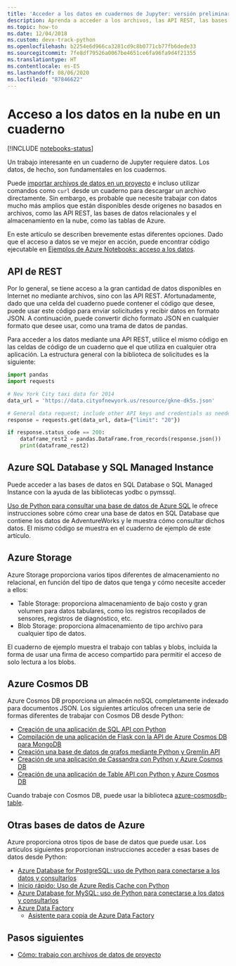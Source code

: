 ```yaml
---
title: 'Acceder a los datos en cuadernos de Jupyter: versión preliminar de Azure Notebooks'
description: Aprenda a acceder a los archivos, las API REST, las bases de datos y los distintos recursos de Azure Storage desde un cuaderno de Jupyter.
ms.topic: how-to
ms.date: 12/04/2018
ms.custom: devx-track-python
ms.openlocfilehash: b2254e6d966ca3281cd9c8b0771cb77fb6dede33
ms.sourcegitcommit: 7fe8df79526a0067be4651ce6fa96fa9d4f21355
ms.translationtype: HT
ms.contentlocale: es-ES
ms.lasthandoff: 08/06/2020
ms.locfileid: "87846622"
---
```

# <a name="access-cloud-data-in-a-notebook"></a>Acceso a los datos en la nube en un cuaderno

[!INCLUDE [notebooks-status](../../includes/notebooks-status.md)]

Un trabajo interesante en un cuaderno de Jupyter requiere datos. Los datos, de hecho, son fundamentales en los cuadernos.

Puede [importar archivos de datos en un proyecto](work-with-project-data-files.md) e incluso utilizar comandos como `curl` desde un cuaderno para descargar un archivo directamente. Sin embargo, es probable que necesite trabajar con datos mucho más amplios que están disponibles desde orígenes no basados en archivos, como las API REST, las bases de datos relacionales y el almacenamiento en la nube, como las tablas de Azure.

En este artículo se describen brevemente estas diferentes opciones. Dado que el acceso a datos se ve mejor en acción, puede encontrar código ejecutable en [Ejemplos de Azure Notebooks: acceso a los datos](https://github.com/Microsoft/AzureNotebooks/blob/master/Samples/Access%20your%20data%20in%20Azure%20Notebooks.ipynb).

## <a name="rest-apis"></a>API de REST

Por lo general, se tiene acceso a la gran cantidad de datos disponibles en Internet no mediante archivos, sino con las API REST. Afortunadamente, dado que una celda del cuaderno puede contener el código que desee, puede usar este código para enviar solicitudes y recibir datos en formato JSON. A continuación, puede convertir dicho formato JSON en cualquier formato que desee usar, como una trama de datos de pandas.

Para acceder a los datos mediante una API REST, utilice el mismo código en las celdas de código de un cuaderno que el que utiliza en cualquier otra aplicación. La estructura general con la biblioteca de solicitudes es la siguiente:

```python
import pandas
import requests

# New York City taxi data for 2014
data_url = 'https://data.cityofnewyork.us/resource/gkne-dk5s.json'

# General data request; include other API keys and credentials as needed in the data argument
response = requests.get(data_url, data={"limit": "20"})

if response.status_code == 200:
    dataframe_rest2 = pandas.DataFrame.from_records(response.json())
    print(dataframe_rest2)
```

## <a name="azure-sql-database-and-sql-managed-instance"></a>Azure SQL Database y SQL Managed Instance

Puede acceder a las bases de datos en SQL Database o SQL Managed Instance con la ayuda de las bibliotecas yodbc o pymssql.

[Uso de Python para consultar una base de datos de Azure SQL](https://docs.microsoft.com/azure/sql-database/sql-database-connect-query-python) le ofrece instrucciones sobre cómo crear una base de datos en SQL Database que contiene los datos de AdventureWorks y le muestra cómo consultar dichos datos. El mismo código se muestra en el cuaderno de ejemplo de este artículo.

## <a name="azure-storage"></a>Azure Storage

Azure Storage proporciona varios tipos diferentes de almacenamiento no relacional, en función del tipo de datos que tenga y cómo necesite acceder a ellos:

- Table Storage: proporciona almacenamiento de bajo costo y gran volumen para datos tabulares, como los registros recopilados de sensores, registros de diagnóstico, etc.
- Blob Storage: proporciona almacenamiento de tipo archivo para cualquier tipo de datos.

El cuaderno de ejemplo muestra el trabajo con tablas y blobs, incluida la forma de usar una firma de acceso compartido para permitir el acceso de solo lectura a los blobs.

## <a name="azure-cosmos-db"></a>Azure Cosmos DB

Azure Cosmos DB proporciona un almacén noSQL completamente indexado para documentos JSON. Los siguientes artículos ofrecen una serie de formas diferentes de trabajar con Cosmos DB desde Python:

- [Creación de una aplicación de SQL API con Python](https://docs.microsoft.com/azure/cosmos-db/create-sql-api-python)
- [Compilación de una aplicación de Flask con la API de Azure Cosmos DB para MongoDB](https://docs.microsoft.com/azure/cosmos-db/create-mongodb-flask)
- [Creación una base de datos de grafos mediante Python y Gremlin API](https://docs.microsoft.com/azure/cosmos-db/create-graph-python)
- [Creación de una aplicación de Cassandra con Python y Azure Cosmos DB](https://docs.microsoft.com/azure/cosmos-db/create-cassandra-python)
- [Creación de una aplicación de Table API con Python y Azure Cosmos DB](https://docs.microsoft.com/azure/cosmos-db/create-table-python)

Cuando trabaje con Cosmos DB, puede usar la biblioteca [azure-cosmosdb-table](https://pypi.org/project/azure-cosmosdb-table/).

## <a name="other-azure-databases"></a>Otras bases de datos de Azure

Azure proporciona otros tipos de base de datos que puede usar. Los artículos siguientes proporcionan instrucciones acceder a esas bases de datos desde Python:

- [Azure Database for PostgreSQL: uso de Python para conectarse a los datos y consultarlos](https://docs.microsoft.com/azure/postgresql/connect-python)
- [Inicio rápido: Uso de Azure Redis Cache con Python](https://docs.microsoft.com/azure/redis-cache/cache-python-get-started)
- [Azure Database for MySQL: uso de Python para conectarse a los datos y consultarlos](https://docs.microsoft.com/azure/mysql/connect-python)
- [Azure Data Factory](https://azure.microsoft.com/services/data-factory/)
  - [Asistente para copia de Azure Data Factory](https://azure.microsoft.com/updates/code-free-copy-wizard-for-azure-data-factory/)

## <a name="next-steps"></a>Pasos siguientes

- [Cómo: trabajo con archivos de datos de proyecto](work-with-project-data-files.md)
